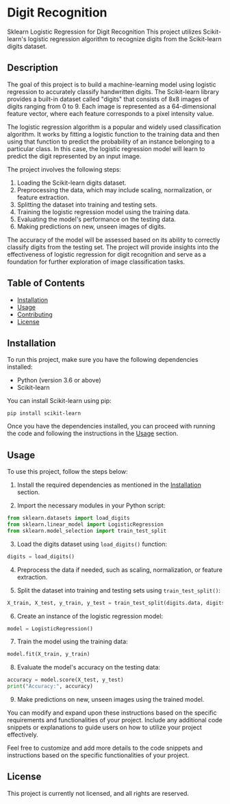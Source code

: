 # Digit Recognition

Sklearn Logistic Regression for Digit Recognition
This project utilizes Scikit-learn's logistic regression algorithm to recognize digits from the Scikit-learn digits dataset.

## Description

The goal of this project is to build a machine-learning model using logistic regression to accurately classify handwritten digits. The Scikit-learn library provides a built-in dataset called "digits" that consists of 8x8 images of digits ranging from 0 to 9. Each image is represented as a 64-dimensional feature vector, where each feature corresponds to a pixel intensity value.

The logistic regression algorithm is a popular and widely used classification algorithm. It works by fitting a logistic function to the training data and then using that function to predict the probability of an instance belonging to a particular class. In this case, the logistic regression model will learn to predict the digit represented by an input image.

The project involves the following steps:

1. Loading the Scikit-learn digits dataset.
2. Preprocessing the data, which may include scaling, normalization, or feature extraction.
3. Splitting the dataset into training and testing sets.
4. Training the logistic regression model using the training data.
5. Evaluating the model's performance on the testing data.
6. Making predictions on new, unseen images of digits.

The accuracy of the model will be assessed based on its ability to correctly classify digits from the testing set. The project will provide insights into the effectiveness of logistic regression for digit recognition and serve as a foundation for further exploration of image classification tasks.

## Table of Contents

- [Installation](#installation)
- [Usage](#usage)
- [Contributing](#contributing)
- [License](#license)

## Installation

To run this project, make sure you have the following dependencies installed:

- Python (version 3.6 or above)
- Scikit-learn

You can install Scikit-learn using pip:

```
pip install scikit-learn
```
Once you have the dependencies installed, you can proceed with running the code and following the instructions in the [Usage](#usage) section.

## Usage

To use this project, follow the steps below:

1. Install the required dependencies as mentioned in the [Installation](#installation) section.

2. Import the necessary modules in your Python script:

```python
from sklearn.datasets import load_digits
from sklearn.linear_model import LogisticRegression
from sklearn.model_selection import train_test_split
```

3. Load the digits dataset using `load_digits()` function:

```python
digits = load_digits()
```

4. Preprocess the data if needed, such as scaling, normalization, or feature extraction.

5. Split the dataset into training and testing sets using `train_test_split()`:

```python
X_train, X_test, y_train, y_test = train_test_split(digits.data, digits.target, test_size=0.2, random_state=42)
```

6. Create an instance of the logistic regression model:

```python
model = LogisticRegression()
```

7. Train the model using the training data:

```python
model.fit(X_train, y_train)
```

8. Evaluate the model's accuracy on the testing data:

```python
accuracy = model.score(X_test, y_test)
print("Accuracy:", accuracy)
```

9. Make predictions on new, unseen images using the trained model.

You can modify and expand upon these instructions based on the specific requirements and functionalities of your project. Include any additional code snippets or explanations to guide users on how to utilize your project effectively.

Feel free to customize and add more details to the code snippets and instructions based on the specific functionalities of your project.

## License

This project is currently not licensed, and all rights are reserved.

